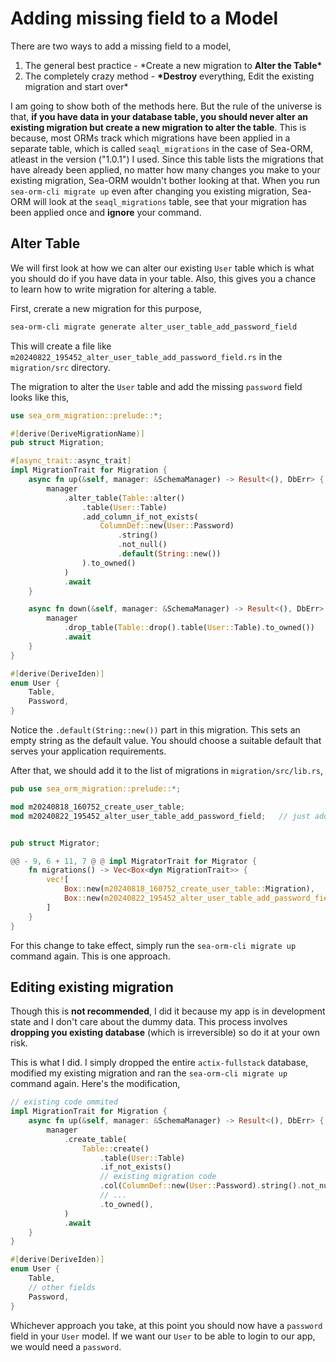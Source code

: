 # Adding missing field to a Model

There are two ways to add a missing field to a model,

1. The general best practice - \*Create a new migration to **Alter the Table\***
2. The completely crazy method - **\*Destroy** everything, Edit the existing migration and start over\*

I am going to show both of the methods here. But the rule of the universe is that, **if you have data in your database
table, you should never alter an existing migration but create a new migration to alter the table**. This is because,
most ORMs track which migrations have been applied in a separate table, which is called `seaql_migrations` in the case
of Sea-ORM, atleast in the version ("1.0.1") I used. Since this table lists the migrations that have already been
applied, no matter how many changes you make to your existing migration, Sea-ORM wouldn't bother looking at that. When
you run `sea-orm-cli migrate up` even after changing you existing migration, Sea-ORM will look at the `seaql_migrations`
table, see that your migration has been applied once and **ignore** your command.

## Alter Table

We will first look at how we can alter our existing `User` table which is what you should do if you have data in your
table. Also, this gives you a chance to learn how to write migration for altering a table.

First, crerate a new migration for this purpose,

```bash
sea-orm-cli migrate generate alter_user_table_add_password_field
```

This will create a file like `m20240822_195452_alter_user_table_add_password_field.rs` in the `migration/src` directory.

The migration to alter the `User` table and add the missing `password` field looks like this,

```rust
use sea_orm_migration::prelude::*;

#[derive(DeriveMigrationName)]
pub struct Migration;

#[async_trait::async_trait]
impl MigrationTrait for Migration {
    async fn up(&self, manager: &SchemaManager) -> Result<(), DbErr> {
        manager
            .alter_table(Table::alter()
                .table(User::Table)
                .add_column_if_not_exists(
                    ColumnDef::new(User::Password)
                        .string()
                        .not_null()
                        .default(String::new())
                ).to_owned()
            )
            .await
    }

    async fn down(&self, manager: &SchemaManager) -> Result<(), DbErr> {
        manager
            .drop_table(Table::drop().table(User::Table).to_owned())
            .await
    }
}

#[derive(DeriveIden)]
enum User {
    Table,
    Password,
}
```

Notice the `.default(String::new())` part in this migration. This sets an empty string as the default value. You should
choose a suitable default that serves your application requirements.

After that, we should add it to the list of migrations in `migration/src/lib.rs`,

```rust
pub use sea_orm_migration::prelude::*;

mod m20240818_160752_create_user_table;
mod m20240822_195452_alter_user_table_add_password_field;   // just added


pub struct Migrator;

@@ - 9, 6 + 11, 7 @ @ impl MigratorTrait for Migrator {
    fn migrations() -> Vec<Box<dyn MigrationTrait>> {
        vec![
            Box::new(m20240818_160752_create_user_table::Migration),
            Box::new(m20240822_195452_alter_user_table_add_password_field::Migration)   // just added
        ]
    }
}
```

For this change to take effect, simply run the `sea-orm-cli migrate up` command again. This is one approach.

## Editing existing migration

Though this is **not recommended**, I did it because my app is in development state and I don't care about the dummy
data. This process involves **dropping you existing database** (which is irreversible) so do it at your own risk.

This is what I did. I simply dropped the entire `actix-fullstack` database, modified my existing migration and ran the
`sea-orm-cli migrate up` command again. Here's the modification,

```rust
// existing code ommited
impl MigrationTrait for Migration {
    async fn up(&self, manager: &SchemaManager) -> Result<(), DbErr> {
        manager
            .create_table(
                Table::create()
                    .table(User::Table)
                    .if_not_exists()
                    // existing migration code
                    .col(ColumnDef::new(User::Password).string().not_null())
                    // ...
                    .to_owned(),
            )
            .await
    }
}

#[derive(DeriveIden)]
enum User {
    Table,
    // other fields
    Password,
}
```

Whichever approach you take, at this point you should now have a `password` field in your `User` model. If we want our
`User` to be able to login to our app, we would need a `password`.
